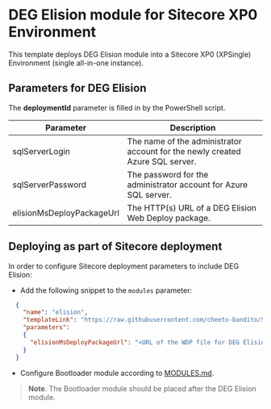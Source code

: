 # DEG Elision module for Sitecore XP0 Environment

This template deploys DEG Elision module into a Sitecore XP0 (XPSingle) Environment (single all-in-one instance).

## Parameters for DEG Elision

The **deploymentId**  parameter is filled in by the PowerShell script.

| Parameter                                 | Description
--------------------------------------------|------------------------------------------------
| sqlServerLogin                            | The name of the administrator account for the newly created Azure SQL server.
| sqlServerPassword                         | The password for the administrator account for Azure SQL server.
| elisionMsDeployPackageUrl                     | The HTTP(s) URL of a DEG Elision Web Deploy package.

## Deploying as part of Sitecore deployment

In order to configure Sitecore deployment parameters to include DEG Elision:

* Add the following snippet to the `modules` parameter:
```JSON
  {
    "name": "elision",
    "templateLink": "https://raw.githubusercontent.com/cheeto-bandito/Sitecore-Azure-Quickstart-Templates/master/Elision%2010.1.1/XPSingle/azuredeploy.json",
    "parameters":
    {
      "elisionMsDeployPackageUrl": "<URL of the WDP file for DEG Elision *.scwdp>"
    }
  }
```

* Configure Bootloader module according to [MODULES.md](../../MODULES.md). 
> **Note**. The Bootloader module should be placed after the DEG Elision module.